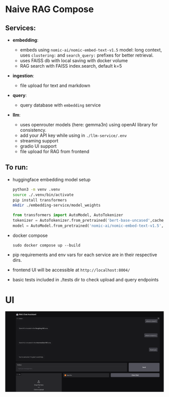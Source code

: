 # Naive RAG Compose

## Services:

- **embedding**:
  - embeds using `nomic-ai/nomic-embed-text-v1.5` model: long context, uses `clustering:` and `search_query:` prefixes for better retrieval.
  - uses FAISS db with local saving with docker volume
  - RAG search with FAISS index.search, default k=5

- **ingestion**:
  - file upload for text and markdown

- **query**:
  - query database with `embedding` service

- **llm**:
  - uses openrouter models (here: gemma3n) using openAI library for consistency.
  - add your API key while using in `./llm-service/.env`
  - streaming support
  - gradio UI support
  - file upload for RAG from frontend

## To run:

- huggingface embedding model setup
  
    ```bash
    python3 -m venv .venv
    source ./.venv/bin/activate
    pip install transformers
    mkdir ./embedding-service/model_weights
    ```

    ```py
    from transformers import AutoModel, AutoTokenizer
    tokenizer = AutoTokenizer.from_pretrained('bert-base-uncased',cache_dir='./embedding-service/model_weights')
    model = AutoModel.from_pretrained('nomic-ai/nomic-embed-text-v1.5', trust_remote_code=True, safe_serialization=True,cache_dir='./embedding-service/model_weights')
    ```

- docker compose
    ```
    sudo docker compose up --build
    ```

- pip requirements and env vars for each service are in their respective dirs. 

- frontend UI will be accessible at `http://localhost:8004/`

- basic tests included in ./tests dir to check upload and query endpoints

# UI

![ui](./ui.png)
